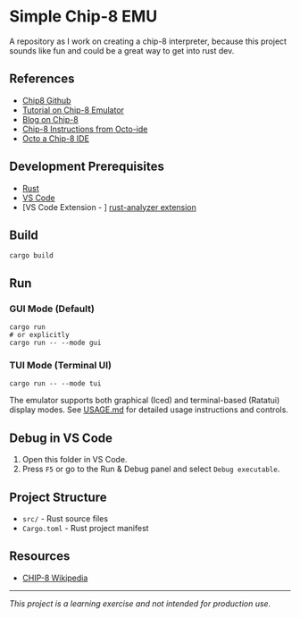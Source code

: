 Simple Chip-8 EMU
==================================

A repository as I work on creating a chip-8 interpreter, because this project
sounds like fun and could be a great way to get into rust dev.

References
-----------------------------------

* [Chip8 Github](https://chip-8.github.io/links/)
* [Tutorial on Chip-8 Emulator](https://tobiasvl.github.io/blog/write-a-chip-8-emulator/)
* [Blog on Chip-8](https://otavio.dev/2024/12/08/chip-8-emulation/)
* [Chip-8 Instructions from Octo-ide](https://johnearnest.github.io/Octo/docs/chip8ref.pdf)
* [Octo a Chip-8 IDE](https://github.com/JohnEarnest/Octo)

Development Prerequisites
-----------------------------------

* [Rust](https://www.rust-lang.org/tools/install)
* [VS Code](https://code.visualstudio.com/)
* [VS Code Extension - ] [rust-analyzer extension](https://marketplace.visualstudio.com/items?itemName=rust-lang.rust-analyzer)

## Build

```
cargo build
```

## Run

### GUI Mode (Default)
```
cargo run
# or explicitly
cargo run -- --mode gui
```

### TUI Mode (Terminal UI)
```
cargo run -- --mode tui
```

The emulator supports both graphical (Iced) and terminal-based (Ratatui) display modes. 
See [USAGE.md](USAGE.md) for detailed usage instructions and controls.

## Debug in VS Code

1. Open this folder in VS Code.
2. Press `F5` or go to the Run & Debug panel and select `Debug executable`.

## Project Structure

* `src/` - Rust source files
* `Cargo.toml` - Rust project manifest

## Resources

* [CHIP-8 Wikipedia](https://en.wikipedia.org/wiki/CHIP-8)

---

*This project is a learning exercise and not intended for production use.*
